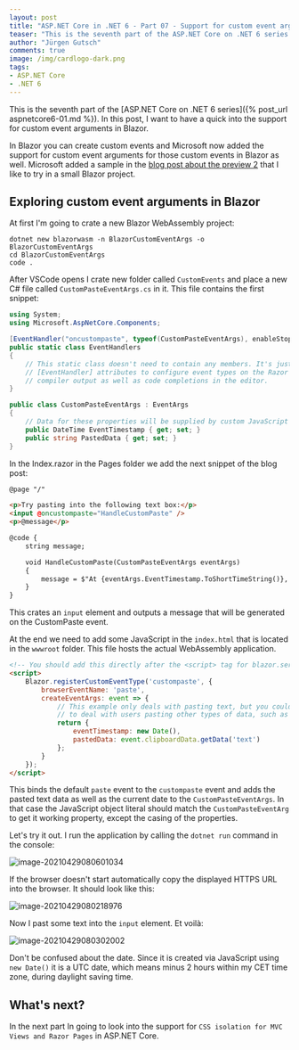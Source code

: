```yaml
---
layout: post
title: "ASP.NET Core in .NET 6 - Part 07 - Support for custom event arguments in Blazor"
teaser: "This is the seventh part of the ASP.NET Core on .NET 6 series. In this post, I want to have a quick  into the support for custom event arguments in Blazor."
author: "Jürgen Gutsch"
comments: true
image: /img/cardlogo-dark.png
tags: 
- ASP.NET Core
- .NET 6
---
```


This is the seventh part of the [ASP.NET Core on .NET 6 series]({% post_url aspnetcore6-01.md %}). In this post, I want to have a quick into the support for custom event arguments in Blazor.

In Blazor you can create custom events and Microsoft now added the support for custom event arguments for those custom events in Blazor as well. Microsoft added a sample in the [blog post about the preview 2](https://devblogs.microsoft.com/aspnet/asp-net-core-updates-in-net-6-preview-2/) that I like to try in a small Blazor project.

## Exploring custom event arguments in Blazor

 At first I'm going to crate a new Blazor WebAssembly project:

``` shell
dotnet new blazorwasm -n BlazorCustomEventArgs -o BlazorCustomEventArgs
cd BlazorCustomEventArgs
code .
```

After VSCode opens I crate new folder called `CustomEvents` and place a new C# file called `CustomPasteEventArgs.cs` in it. This file contains the first snippet:

~~~csharp
using System;
using Microsoft.AspNetCore.Components;

[EventHandler("oncustompaste", typeof(CustomPasteEventArgs), enableStopPropagation: true, enablePreventDefault: true)]
public static class EventHandlers
{
    // This static class doesn't need to contain any members. It's just a place where we can put
    // [EventHandler] attributes to configure event types on the Razor compiler. This affects the
    // compiler output as well as code completions in the editor.
}

public class CustomPasteEventArgs : EventArgs
{
    // Data for these properties will be supplied by custom JavaScript logic
    public DateTime EventTimestamp { get; set; }
    public string PastedData { get; set; }
}
~~~

In the Index.razor in the Pages folder we add the next snippet of the blog post:

~~~html
@page "/"

<p>Try pasting into the following text box:</p>
<input @oncustompaste="HandleCustomPaste" />
<p>@message</p>

@code {
    string message;

    void HandleCustomPaste(CustomPasteEventArgs eventArgs)
    {
        message = $"At {eventArgs.EventTimestamp.ToShortTimeString()}, you pasted: {eventArgs.PastedData}";
    }
}
~~~

This crates an `input` element and outputs a message that will be generated on the CustomPaste event. 

At the end we need to add some JavaScript in the `index.html` that is located in the `wwwroot` folder. This file hosts the actual WebAssembly application.

~~~html
<!-- You should add this directly after the <script> tag for blazor.server.js or blazor.webassembly.js -->
<script>
    Blazor.registerCustomEventType('custompaste', {
        browserEventName: 'paste',
        createEventArgs: event => {
            // This example only deals with pasting text, but you could use arbitrary JavaScript APIs
            // to deal with users pasting other types of data, such as images
            return {
                eventTimestamp: new Date(),
                pastedData: event.clipboardData.getData('text')
            };
        }
    });
</script>
~~~

This binds the default `paste` event to the `custompaste` event and adds the pasted text data as well as the current date to the `CustomPasteEventArgs`. In that case the JavaScript object literal should match the `CustomPasteEventArg` to get it working property, except the casing of the properties.

Let's try it out. I run the application by calling the `dotnet run` command in the console:

![image-20210429080601034](C:\Users\webma\AppData\Roaming\Typora\typora-user-images\image-20210429080601034.png)

If the browser doesn't start automatically copy the displayed HTTPS URL into the browser. It should look like this:

![image-20210429080218976](C:\Users\webma\AppData\Roaming\Typora\typora-user-images\image-20210429080218976.png)

Now I past some text into the `input` element. Et voilà:

![image-20210429080302002](C:\Users\webma\AppData\Roaming\Typora\typora-user-images\image-20210429080302002.png)

Don't be confused about the date. Since it is created via JavaScript using `new Date()`  it is a UTC date, which means minus 2 hours within my CET time zone, during daylight saving time.

## What's next?

In the next part In going to look into the support for `CSS isolation for MVC Views and Razor Pages` in ASP.NET Core.